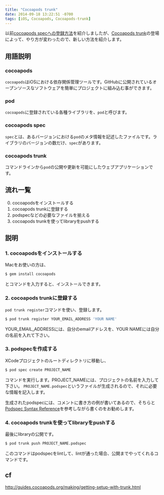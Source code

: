```yaml
---
title: "Cocoapods trunk"
date: 2014-09-18 13:22:51 -0700
tags: [iOS, Cocoapods, Cocoapods-trunk]
---
```


以前[cocoapods specへの登録方法](http://parakeety.github.io/blog/2014/04/27/registration-process-to-cocoapods-spec/)を紹介しましたが、[Cocoapods trunk](http://blog.cocoapods.org/CocoaPods-Trunk/)の登場によって、やり方が変わったので、新しい方法を紹介します。

<!--more-->

## 用語説明
### cocoapods
`cocoapods`はiOSにおける依存関係管理ツールです。GitHubに公開されているオープンソースなソフトウェアを簡単にプロジェクトに組み込む事ができます。

### pod
`cocoapods`に登録されている各種ライブラリを、`pod`と呼びます。

### cocoapods spec
`spec`とは、あるバージョンにおける`pod`のメタ情報を記述したファイルです。ライブラリのバージョンの数だけ、`spec`があります。

### cocoapods trunk
コマンドラインから`pod`の公開や更新を可能にしたウェブアプリケーションです。

## 流れ一覧
0. cocoapodsをインストールする
1. cocoapods trunkに登録する
2. podspecなどの必要なファイルを揃える
3. cocoapods trunkを使ってlibraryをpushする

## 説明
### 1. cocoapodsをインストールする
Macをお使いの方は、

```sh
$ gem install cocoapods
```
とコマンドを入力すると、インストールできます。

### 2. cocoapods trunkに登録する
`pod trunk register`コマンドを使い、登録します。

```sh
$ pod trunk register YOUR_EMAIL_ADDRESS 'YOUR NAME'
```

YOUR_EMAIL_ADDRESSには、自分のemailアドレスを、YOUR NAMEには自分の名前を入れて下さい。


### 3. podspecを作成する
XCodeプロジェクトのルートディレクトリに移動し、

```sh
$ pod spec create PROJECT_NAME
```

コマンドを実行します。PROJECT_NAMEには、プロジェクトの名前を入力して下さい。
`PROJECT_NAME.podspec`というファイルが生成されるので、それに必要な情報を記入します。

生成されたpodspecには、コメントに書き方の例が書いてあるので、そちらと[Podspec Syntax Reference](http://guides.cocoapods.org/syntax/podspec.html)を参考しながら書くのをお勧めします。

### 4. cocoapods trunkを使ってlibraryをpushする
最後にlibraryの公開です。

```sh
$ pod trunk push PROJECT_NAME.podspec
```
このコマンドはpodspecをlintして、lintが通った場合、公開までやってくれるコマンドです。

## cf
http://guides.cocoapods.org/making/getting-setup-with-trunk.html
